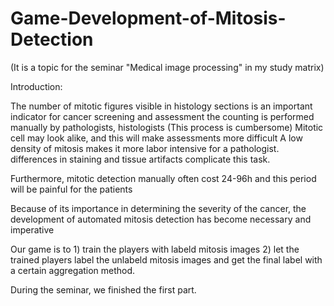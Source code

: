 # Game-Development-of-Mitosis-Detection

(It is a topic for the seminar "Medical image processing" in my study matrix)

Introduction:

The number of mitotic figures visible in histology sections is an important indicator for cancer screening and assessment
the counting is performed manually by pathologists, histologists (This process is cumbersome)
Mitotic cell may look alike, and this will make assessments more difficult
A low density of mitosis makes it more labor intensive for a pathologist.
differences in staining and
tissue artifacts complicate
this task.

Furthermore, mitotic detection manually often cost 24-96h and this period will be painful for the patients

Because of its importance in determining the severity of the cancer,
the development of automated mitosis detection has become necessary and imperative

Our game is to 1) train the players with labeld mitosis images 2) let the trained players label the unlabeld mitosis images and get the final label with a certain aggregation method.

During the seminar, we finished the first part.
